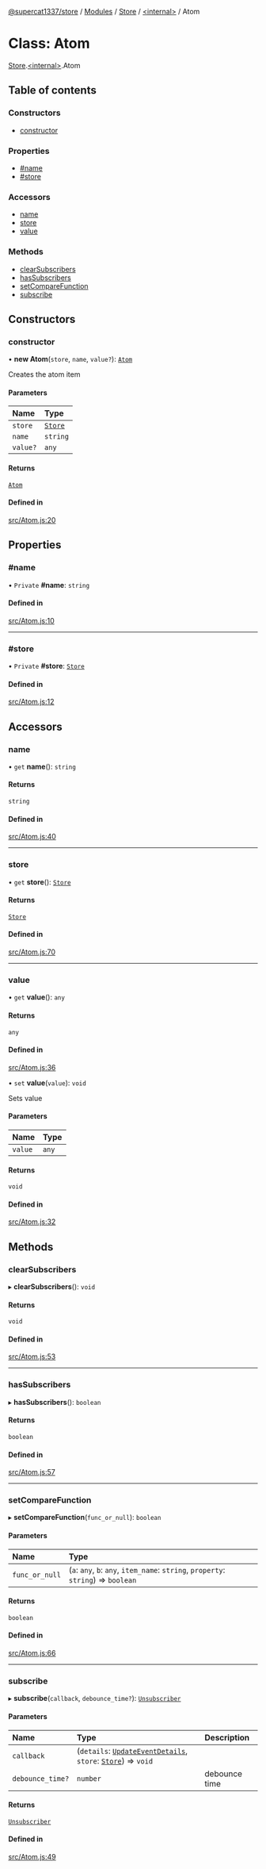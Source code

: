 [@supercat1337/store](../README.md) / [Modules](../modules.md) / [Store](../modules/Store.md) / [\<internal\>](../modules/Store._internal_.md) / Atom

# Class: Atom

[Store](../modules/Store.md).[\<internal\>](../modules/Store._internal_.md).Atom

## Table of contents

### Constructors

- [constructor](Store._internal_.Atom.md#constructor)

### Properties

- [#name](Store._internal_.Atom.md##name)
- [#store](Store._internal_.Atom.md##store)

### Accessors

- [name](Store._internal_.Atom.md#name)
- [store](Store._internal_.Atom.md#store)
- [value](Store._internal_.Atom.md#value)

### Methods

- [clearSubscribers](Store._internal_.Atom.md#clearsubscribers)
- [hasSubscribers](Store._internal_.Atom.md#hassubscribers)
- [setCompareFunction](Store._internal_.Atom.md#setcomparefunction)
- [subscribe](Store._internal_.Atom.md#subscribe)

## Constructors

### constructor

• **new Atom**(`store`, `name`, `value?`): [`Atom`](Store._internal_.Atom.md)

Creates the atom item

#### Parameters

| Name | Type |
| :------ | :------ |
| `store` | [`Store`](Store.Store.md) |
| `name` | `string` |
| `value?` | `any` |

#### Returns

[`Atom`](Store._internal_.Atom.md)

#### Defined in

[src/Atom.js:20](https://github.com/supercat911/store/blob/492144ca91b765921f083b275f23923206d91a7b/src/Atom.js#L20)

## Properties

### #name

• `Private` **#name**: `string`

#### Defined in

[src/Atom.js:10](https://github.com/supercat911/store/blob/492144ca91b765921f083b275f23923206d91a7b/src/Atom.js#L10)

___

### #store

• `Private` **#store**: [`Store`](Store.Store.md)

#### Defined in

[src/Atom.js:12](https://github.com/supercat911/store/blob/492144ca91b765921f083b275f23923206d91a7b/src/Atom.js#L12)

## Accessors

### name

• `get` **name**(): `string`

#### Returns

`string`

#### Defined in

[src/Atom.js:40](https://github.com/supercat911/store/blob/492144ca91b765921f083b275f23923206d91a7b/src/Atom.js#L40)

___

### store

• `get` **store**(): [`Store`](Store.Store.md)

#### Returns

[`Store`](Store.Store.md)

#### Defined in

[src/Atom.js:70](https://github.com/supercat911/store/blob/492144ca91b765921f083b275f23923206d91a7b/src/Atom.js#L70)

___

### value

• `get` **value**(): `any`

#### Returns

`any`

#### Defined in

[src/Atom.js:36](https://github.com/supercat911/store/blob/492144ca91b765921f083b275f23923206d91a7b/src/Atom.js#L36)

• `set` **value**(`value`): `void`

Sets value

#### Parameters

| Name | Type |
| :------ | :------ |
| `value` | `any` |

#### Returns

`void`

#### Defined in

[src/Atom.js:32](https://github.com/supercat911/store/blob/492144ca91b765921f083b275f23923206d91a7b/src/Atom.js#L32)

## Methods

### clearSubscribers

▸ **clearSubscribers**(): `void`

#### Returns

`void`

#### Defined in

[src/Atom.js:53](https://github.com/supercat911/store/blob/492144ca91b765921f083b275f23923206d91a7b/src/Atom.js#L53)

___

### hasSubscribers

▸ **hasSubscribers**(): `boolean`

#### Returns

`boolean`

#### Defined in

[src/Atom.js:57](https://github.com/supercat911/store/blob/492144ca91b765921f083b275f23923206d91a7b/src/Atom.js#L57)

___

### setCompareFunction

▸ **setCompareFunction**(`func_or_null`): `boolean`

#### Parameters

| Name | Type |
| :------ | :------ |
| `func_or_null` | (`a`: `any`, `b`: `any`, `item_name`: `string`, `property`: `string`) => `boolean` |

#### Returns

`boolean`

#### Defined in

[src/Atom.js:66](https://github.com/supercat911/store/blob/492144ca91b765921f083b275f23923206d91a7b/src/Atom.js#L66)

___

### subscribe

▸ **subscribe**(`callback`, `debounce_time?`): [`Unsubscriber`](../modules/Store.md#unsubscriber)

#### Parameters

| Name | Type | Description |
| :------ | :------ | :------ |
| `callback` | (`details`: [`UpdateEventDetails`](Store.UpdateEventDetails.md), `store`: [`Store`](Store.Store.md)) => `void` |  |
| `debounce_time?` | `number` | debounce time |

#### Returns

[`Unsubscriber`](../modules/Store.md#unsubscriber)

#### Defined in

[src/Atom.js:49](https://github.com/supercat911/store/blob/492144ca91b765921f083b275f23923206d91a7b/src/Atom.js#L49)
